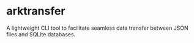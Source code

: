 # arktransfer
A lightweight CLI tool to facilitate seamless data transfer between JSON files and SQLite databases.
